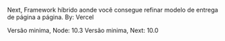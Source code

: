 Next, Framework híbrido aonde você consegue refinar modelo de entrega de página a página.
By: Vercel


Versão minima, Node: 10.3
Versão minima, Next: 10.0